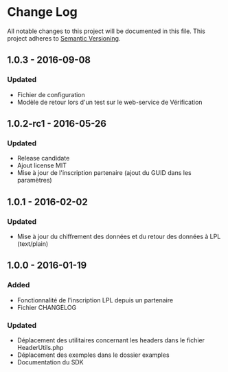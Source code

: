 # Change Log
All notable changes to this project will be documented in this file.
This project adheres to [Semantic Versioning](http://semver.org/).

## 1.0.3 - 2016-09-08
### Updated
- Fichier de configuration
- Modèle de retour lors d'un test sur le web-service de Vérification

## 1.0.2-rc1 - 2016-05-26
### Updated
- Release candidate
- Ajout license MIT
- Mise à jour de l'inscription partenaire (ajout du GUID dans les paramètres)

## 1.0.1 - 2016-02-02
### Updated
- Mise à jour du chiffrement des données et du retour des données à LPL (text/plain)

## 1.0.0 - 2016-01-19
### Added
- Fonctionnalité de l'inscription LPL depuis un partenaire
- Fichier CHANGELOG

### Updated
- Déplacement des utilitaires concernant les headers dans le fichier HeaderUtils.php
- Déplacement des exemples dans le dossier examples
- Documentation du SDK
